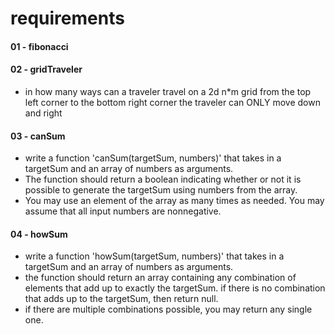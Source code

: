 # requirements

#### 01 - fibonacci

#### 02 - gridTraveler

- in how many ways can a traveler travel on a 2d n*m grid from the top left corner to the bottom right corner the traveler can ONLY move down and right

#### 03 - canSum

- write a function 'canSum(targetSum, numbers)' that takes in a targetSum and an array of numbers as arguments.
- The function should return a boolean indicating whether or not it is possible to generate the targetSum using numbers from the array.
- You may use an element of the array as many times as needed.
You may assume that all input numbers are nonnegative.


#### 04 - howSum

- write a function 'howSum(targetSum, numbers)' that takes in a targetSum and an array of numbers as arguments.
- the function should return an array containing any combination of elements that add up to exactly the targetSum. if there is no combination that adds up to the targetSum, then return null.
- if there are multiple combinations possible, you may return any single one.
